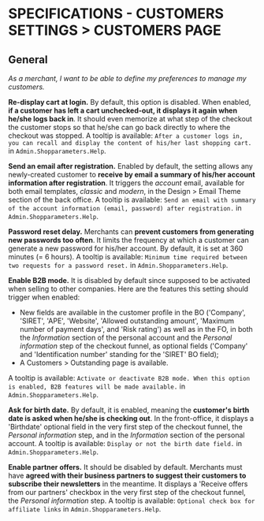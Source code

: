 # **SPECIFICATIONS - CUSTOMERS SETTINGS > CUSTOMERS PAGE**


## General

_As a merchant, I want to be able to define my preferences to manage my customers._

**Re-display cart at login.** By default, this option is disabled. When enabled, **if a customer has left a cart unchecked-out, it displays it again when he/she logs back in**. It should even memorize at what step of the checkout the customer stops so that he/she can go back directly to where the checkout was stopped. A tooltip is available: `After a customer logs in, you can recall and display the content of his/her last shopping cart.` in `Admin.Shopparameters.Help`.

**Send an email after registration.** Enabled by default, the setting allows any newly-created customer to **receive by email a summary of his/her account information after registration**. It triggers the _account_ email, available for both email templates, _classic_ and _modern_, in the Design > Email Theme section of the back office. A tooltip is available: `Send an email with summary of the account information (email, password) after registration.` in `Admin.Shopparameters.Help`.

**Password reset delay.** Merchants can **prevent customers from generating new passwords too often**. It limits the frequency at which a customer can generate a new password for his/her account. By default, it is set at 360 minutes (= 6 hours). A tooltip is available: `Minimum time required between two requests for a password reset.` in `Admin.Shopparameters.Help`.

**Enable B2B mode.** It is disabled by default since supposed to be activated when selling to other companies. Here are the features this setting should trigger when enabled:

- New fields are available in the customer profile in the BO ('Company', 'SIRET', 'APE', 'Website', 'Allowed outstanding amount', 'Maximum number of payment days', and 'Risk rating') as well as in the FO, in both the _Information_ section of the personal account and the _Personal information_ step of the checkout funnel, as optional fields ('Company' and 'Identification number' standing for the 'SIRET' BO field);
- A Customers > Outstanding page is available.

A tooltip is available: `Activate or deactivate B2B mode. When this option is enabled, B2B features will be made available.` in `Admin.Shopparameters.Help`.

**Ask for birth date.** By default, it is enabled, meaning the **customer's birth date is asked when he/she is checking out**. In the front-office, it displays a 'Birthdate' optional field in the very first step of the checkout funnel, the _Personal information_ step, and in the _Information_ section of the personal account. A tooltip is available: `Display or not the birth date field.` in  `Admin.Shopparameters.Help`.

**Enable partner offers.** It should be disabled by default. Merchants must have **agreed with their business partners to suggest their customers to subscribe their newsletters** in the meantime. It displays a 'Receive offers from our partners' checkbox in the very first step of the checkout funnel, the _Personal information_ step. A tooltip is available: `Optional check box for affiliate links` in  `Admin.Shopparameters.Help`.
